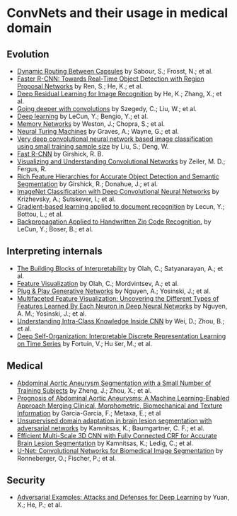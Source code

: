 # ConvNets and their usage in medical domain



## Evolution

* [Dynamic Routing Between Capsules](http://arxiv.org/abs/1710.09829) by Sabour, S.; Frosst, N.; et al.
* [Faster R-CNN: Towards Real-Time Object Detection with Region Proposal Networks](https://ieeexplore.ieee.org/document/7485869/) by Ren, S.; He, K.; et al.
* [Deep Residual Learning for Image Recognition](https://arxiv.org/abs/1512.03385) by He, K.; Zhang, X.; et al.
* [Going deeper with convolutions](https://ieeexplore.ieee.org/document/7298594) by Szegedy, C.; Liu, W.; et al.
* [Deep learning](http://dx.doi.org/10.1038/nature14539) by LeCun, Y.; Bengio, Y.; et al.
* [Memory Networks](http://arxiv.org/abs/1410.3916) by Weston, J.; Chopra, S.; et al.
* [Neural Turing Machines](http://arxiv.org/abs/1410.5401) by Graves, A.; Wayne, G.; et al.
* [Very deep convolutional neural network based image classification using small training sample size](https://ieeexplore.ieee.org/document/7486599/) by Liu, S.; Deng, W.
* [Fast R-CNN](http://arxiv.org/abs/1504.08083) by Girshick, R. B.
* [Visualizing and Understanding Convolutional Networks](https://arxiv.org/abs/1311.2901) by Zeiler, M. D.; Fergus, R.
* [Rich Feature Hierarchies for Accurate Object Detection and Semantic Segmentation](https://doi.org/10.1109/CVPR.2014.81) by Girshick, R.; Donahue, J.; et al.
* [ImageNet Classification with Deep Convolutional Neural Networks](http://dl.acm.org/citation.cfm?id=2999134.2999257) by Krizhevsky, A.; Sutskever, I.; et al.
* [Gradient-based learning applied to document recognition](https://ieeexplore.ieee.org/document/726791/) by Lecun, Y.; Bottou, L.; et al.
* [Backpropagation Applied to Handwritten Zip Code Recognition.](https://ieeexplore.ieee.org/document/6795724) by LeCun, Y.; Boser, B.; et al.


## Interpreting internals

* [The Building Blocks of Interpretability](https://distill.pub/2018/building-blocks.) by Olah, C.; Satyanarayan, A.; et al.
* [Feature Visualization](https://distill.pub/2017/feature-visualization) by Olah, C.; Mordvintsev, A.; et al.
* [Plug & Play Generative Networks](http://arxiv.org/abs/1612.00005) by Nguyen, A.; Yosinski, J.; et al.
* [Multifaceted Feature Visualization: Uncovering the Different Types of Features Learned By Each Neuron in Deep Neural Networks](http://arxiv.org/abs/1602.03616) by Nguyen, A. M.; Yosinski, J.; et al.
* [Understanding Intra-Class Knowledge Inside CNN](http://arxiv.org/abs/1507.02379) by Wei, D.; Zhou, B.; et al.
* [Deep Self-Organization: Interpretable Discrete Representation Learning on Time Series](http://adsabs.harvard.edu/abs/2018arXiv180602199F) by Fortuin, V.; Hu ̈ser, M.; et al.


## Medical
* [Abdominal Aortic Aneurysm Segmentation with a Small Number of Training Subjects](http://arxiv.org/abs/1804.02943) by Zheng, J.; Zhou, X.; et al.
* [Prognosis of Abdominal Aortic Aneurysms: A Machine Learning-Enabled Approach Merging Clinical, Morphometric, Biomechanical and Texture Information](https://ieeexplore.ieee.org/document/8104238/) by Garcia-Garcia, F.; Metaxa, E.; et al
* [Unsupervised domain adaptation in brain lesion segmentation with adversarial networks](http://arxiv.org/abs/1612.08894) by Kamnitsas, K.; Baumgartner, C. F.; et al.
* [Efficient Multi-Scale 3D CNN with Fully Connected CRF for Accurate Brain Lesion Segmentation](http://arxiv.org/abs/1603.05959) by Kamnitsas, K.; Ledig, C.; et al.
* [U-Net: Convolutional Networks for Biomedical Image Segmentation](http://arxiv.org/abs/1505.04597) by Ronneberger, O.; Fischer, P.; et al.


## Security
* [Adversarial Examples: Attacks and Defenses for Deep Learning](http://arxiv.org/abs/1712.07107) by Yuan, X.; He, P.; et al.
